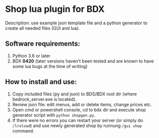 # Shop lua plugin for BDX

Description: use example json template file and a python generator to create all needed files (GUI and lua).

## Software requirements:
1. Python 3.6 or later
2. BDX **0420** (later versions haven't been tested and are known to have some lua bugs at the time of writing)

## How to install and use:
1. Copy included files (py and json) to BDS/BDX root dir (where bedrock_server.exe is located).
2. Review json file: edit menus, add or delete items, change prices etc.
3. Open cmd or powershell console, cd to bdx dir and execute shop generator script with `python shopgen.py`.
4. If there were no errors you can restart your server  (or simply do `/lreload`) and use newly generated shop by runnung `/gui shop` command.
